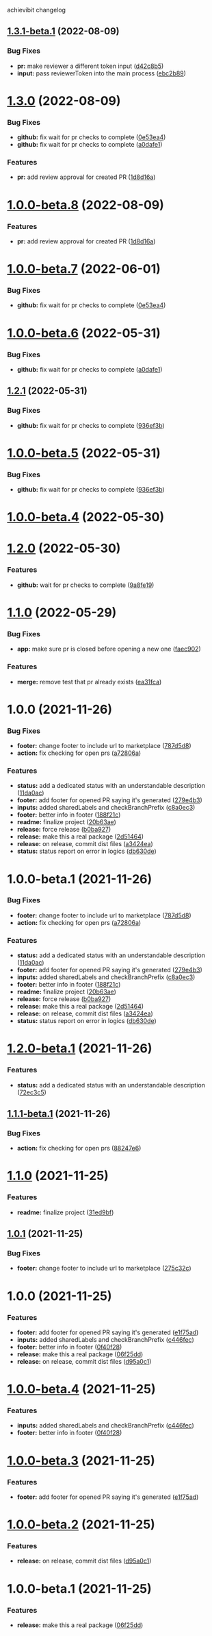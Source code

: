 achievibit changelog

## [1.3.1-beta.1](https://github.com/kibibit/gitflow-hotfix/compare/v1.3.0...v1.3.1-beta.1) (2022-08-09)


### Bug Fixes

* **pr:** make reviewer a different token input ([d42c8b5](https://github.com/kibibit/gitflow-hotfix/commit/d42c8b51e21bba52922d37f8d9b11f76c2ca61f8))
* **input:** pass reviewerToken into the main process ([ebc2b89](https://github.com/kibibit/gitflow-hotfix/commit/ebc2b8939df9a79d8c535efff7b3db9d8939d81c))

# [1.3.0](https://github.com/kibibit/gitflow-hotfix/compare/v1.2.1...v1.3.0) (2022-08-09)


### Bug Fixes

* **github:** fix wait for pr checks to complete ([0e53ea4](https://github.com/kibibit/gitflow-hotfix/commit/0e53ea4dffe96cfb0990e36f23d2a851ed22e3a8))
* **github:** fix wait for pr checks to complete ([a0dafe1](https://github.com/kibibit/gitflow-hotfix/commit/a0dafe13ebefe0f22029b99ed2501d89f3896b85))


### Features

* **pr:** add review approval for created PR ([1d8d16a](https://github.com/kibibit/gitflow-hotfix/commit/1d8d16aee7162f76bdab5f6412a260404d5e2136))

# [1.0.0-beta.8](https://github.com/kibibit/gitflow-hotfix/compare/v1.0.0-beta.7...v1.0.0-beta.8) (2022-08-09)


### Features

* **pr:** add review approval for created PR ([1d8d16a](https://github.com/kibibit/gitflow-hotfix/commit/1d8d16aee7162f76bdab5f6412a260404d5e2136))

# [1.0.0-beta.7](https://github.com/kibibit/gitflow-hotfix/compare/v1.0.0-beta.6...v1.0.0-beta.7) (2022-06-01)


### Bug Fixes

* **github:** fix wait for pr checks to complete ([0e53ea4](https://github.com/kibibit/gitflow-hotfix/commit/0e53ea4dffe96cfb0990e36f23d2a851ed22e3a8))

# [1.0.0-beta.6](https://github.com/kibibit/gitflow-hotfix/compare/v1.0.0-beta.5...v1.0.0-beta.6) (2022-05-31)


### Bug Fixes

* **github:** fix wait for pr checks to complete ([a0dafe1](https://github.com/kibibit/gitflow-hotfix/commit/a0dafe13ebefe0f22029b99ed2501d89f3896b85))

## [1.2.1](https://github.com/kibibit/gitflow-hotfix/compare/v1.2.0...v1.2.1) (2022-05-31)


### Bug Fixes

* **github:** fix wait for pr checks to complete ([936ef3b](https://github.com/kibibit/gitflow-hotfix/commit/936ef3bd395891295d9f8c5458912dae6abc9b77))

# [1.0.0-beta.5](https://github.com/kibibit/gitflow-hotfix/compare/v1.0.0-beta.4...v1.0.0-beta.5) (2022-05-31)


### Bug Fixes

* **github:** fix wait for pr checks to complete ([936ef3b](https://github.com/kibibit/gitflow-hotfix/commit/936ef3bd395891295d9f8c5458912dae6abc9b77))

# [1.0.0-beta.4](https://github.com/kibibit/gitflow-hotfix/compare/v1.0.0-beta.3...v1.0.0-beta.4) (2022-05-30)


# [1.2.0](https://github.com/kibibit/gitflow-hotfix/compare/v1.1.0...v1.2.0) (2022-05-30)


### Features

* **github:** wait for pr checks to complete ([9a8fe19](https://github.com/kibibit/gitflow-hotfix/commit/9a8fe1942eb1f7fcaf94166ed123128bd4631ac1))

# [1.1.0](https://github.com/kibibit/gitflow-hotfix/compare/v1.0.0...v1.1.0) (2022-05-29)


### Bug Fixes

* **app:** make sure pr is closed before opening a new one ([faec902](https://github.com/kibibit/gitflow-hotfix/commit/faec9026d7e67997fefa6a1f78f14e984b8f31a8))


### Features

* **merge:** remove test that pr already exists ([ea31fca](https://github.com/kibibit/gitflow-hotfix/commit/ea31fca074b92416d7c709d33d9b7650d6ed677a))

# 1.0.0 (2021-11-26)


### Bug Fixes

* **footer:** change footer to include url to marketplace ([787d5d8](https://github.com/kibibit/gitflow-hotfix/commit/787d5d8f42313d28efb20e472d1a56f4bbfdb9df))
* **action:** fix checking for open prs ([a72806a](https://github.com/kibibit/gitflow-hotfix/commit/a72806a48028a50670dce527ea48afe25708fd9d))


### Features

* **status:** add a dedicated status with an understandable description ([11da0ac](https://github.com/kibibit/gitflow-hotfix/commit/11da0acd4097bec61bc405ddb812010508352eea))
* **footer:** add footer for opened PR saying it's generated ([279e4b3](https://github.com/kibibit/gitflow-hotfix/commit/279e4b3567923755d5a4793584cb4129cecf5432))
* **inputs:** added sharedLabels and checkBranchPrefix ([c8a0ec3](https://github.com/kibibit/gitflow-hotfix/commit/c8a0ec3d59d9250377adeb7ce352046794205ace))
* **footer:** better info in footer ([188f21c](https://github.com/kibibit/gitflow-hotfix/commit/188f21c6718983f7e044437bdd9d46beb68afbca))
* **readme:** finalize project ([20b63ae](https://github.com/kibibit/gitflow-hotfix/commit/20b63ae3df4e6cdf36527621f75c1755c541bc2e))
* **release:** force release ([b0ba927](https://github.com/kibibit/gitflow-hotfix/commit/b0ba92727cdacbf68c46fccfed2a5fbb5af87e93))
* **release:** make this a real package ([2d51464](https://github.com/kibibit/gitflow-hotfix/commit/2d5146484bd98d2a1b43c6461a5d9b51d5a5cd10))
* **release:** on release, commit dist files ([a3424ea](https://github.com/kibibit/gitflow-hotfix/commit/a3424ea34b6a29ce0255cf60ef76cb6bfdc5d633))
* **status:** status report on error in logics ([db630de](https://github.com/kibibit/gitflow-hotfix/commit/db630deae9b23f3ae6741abf0d8ce6228c968770))

# 1.0.0-beta.1 (2021-11-26)


### Bug Fixes

* **footer:** change footer to include url to marketplace ([787d5d8](https://github.com/kibibit/gitflow-hotfix/commit/787d5d8f42313d28efb20e472d1a56f4bbfdb9df))
* **action:** fix checking for open prs ([a72806a](https://github.com/kibibit/gitflow-hotfix/commit/a72806a48028a50670dce527ea48afe25708fd9d))


### Features

* **status:** add a dedicated status with an understandable description ([11da0ac](https://github.com/kibibit/gitflow-hotfix/commit/11da0acd4097bec61bc405ddb812010508352eea))
* **footer:** add footer for opened PR saying it's generated ([279e4b3](https://github.com/kibibit/gitflow-hotfix/commit/279e4b3567923755d5a4793584cb4129cecf5432))
* **inputs:** added sharedLabels and checkBranchPrefix ([c8a0ec3](https://github.com/kibibit/gitflow-hotfix/commit/c8a0ec3d59d9250377adeb7ce352046794205ace))
* **footer:** better info in footer ([188f21c](https://github.com/kibibit/gitflow-hotfix/commit/188f21c6718983f7e044437bdd9d46beb68afbca))
* **readme:** finalize project ([20b63ae](https://github.com/kibibit/gitflow-hotfix/commit/20b63ae3df4e6cdf36527621f75c1755c541bc2e))
* **release:** force release ([b0ba927](https://github.com/kibibit/gitflow-hotfix/commit/b0ba92727cdacbf68c46fccfed2a5fbb5af87e93))
* **release:** make this a real package ([2d51464](https://github.com/kibibit/gitflow-hotfix/commit/2d5146484bd98d2a1b43c6461a5d9b51d5a5cd10))
* **release:** on release, commit dist files ([a3424ea](https://github.com/kibibit/gitflow-hotfix/commit/a3424ea34b6a29ce0255cf60ef76cb6bfdc5d633))
* **status:** status report on error in logics ([db630de](https://github.com/kibibit/gitflow-hotfix/commit/db630deae9b23f3ae6741abf0d8ce6228c968770))

# [1.2.0-beta.1](https://github.com/kibibit/gitflow-hotfix/compare/v1.1.1-beta.1...v1.2.0-beta.1) (2021-11-26)


### Features

* **status:** add a dedicated status with an understandable description ([72ec3c5](https://github.com/kibibit/gitflow-hotfix/commit/72ec3c55d8d8a8a4c0fb9ba7316d371dc72cb0df))

## [1.1.1-beta.1](https://github.com/kibibit/gitflow-hotfix/compare/v1.1.0...v1.1.1-beta.1) (2021-11-26)


### Bug Fixes

* **action:** fix checking for open prs ([88247e6](https://github.com/kibibit/gitflow-hotfix/commit/88247e695cda78dabec5968f0da6d41b712bc9ae))

# [1.1.0](https://github.com/kibibit/gitflow-hotfix/compare/v1.0.1...v1.1.0) (2021-11-25)


### Features

* **readme:** finalize project ([31ed9bf](https://github.com/kibibit/gitflow-hotfix/commit/31ed9bf5232e71c642288f4e6e8dc25b014f8524))

## [1.0.1](https://github.com/kibibit/gitflow-hotfix/compare/v1.0.0...v1.0.1) (2021-11-25)


### Bug Fixes

* **footer:** change footer to include url to marketplace ([275c32c](https://github.com/kibibit/gitflow-hotfix/commit/275c32c49195c0d2123431868d12b3c81abbf962))

# 1.0.0 (2021-11-25)


### Features

* **footer:** add footer for opened PR saying it's generated ([e1f75ad](https://github.com/kibibit/gitflow-hotfix/commit/e1f75ad82d283ad82254bfa0e8ae7804a1a82fb0))
* **inputs:** added sharedLabels and checkBranchPrefix ([c446fec](https://github.com/kibibit/gitflow-hotfix/commit/c446feca88f131d6afca8004ae32a48d596489eb))
* **footer:** better info in footer ([0f40f28](https://github.com/kibibit/gitflow-hotfix/commit/0f40f2868ab033903b3b74594f8a4e650bed57d9))
* **release:** make this a real package ([06f25dd](https://github.com/kibibit/gitflow-hotfix/commit/06f25dd1125dc8c4c1af7269cc6cc2089f20e57e))
* **release:** on release, commit dist files ([d95a0c1](https://github.com/kibibit/gitflow-hotfix/commit/d95a0c18d56f83ee32fab7f02c476ad3934eeb81))

# [1.0.0-beta.4](https://github.com/kibibit/gitflow-hotfix/compare/v1.0.0-beta.3...v1.0.0-beta.4) (2021-11-25)


### Features

* **inputs:** added sharedLabels and checkBranchPrefix ([c446fec](https://github.com/kibibit/gitflow-hotfix/commit/c446feca88f131d6afca8004ae32a48d596489eb))
* **footer:** better info in footer ([0f40f28](https://github.com/kibibit/gitflow-hotfix/commit/0f40f2868ab033903b3b74594f8a4e650bed57d9))

# [1.0.0-beta.3](https://github.com/kibibit/gitflow-hotfix/compare/v1.0.0-beta.2...v1.0.0-beta.3) (2021-11-25)


### Features

* **footer:** add footer for opened PR saying it's generated ([e1f75ad](https://github.com/kibibit/gitflow-hotfix/commit/e1f75ad82d283ad82254bfa0e8ae7804a1a82fb0))

# [1.0.0-beta.2](https://github.com/kibibit/gitflow-hotfix/compare/v1.0.0-beta.1...v1.0.0-beta.2) (2021-11-25)


### Features

* **release:** on release, commit dist files ([d95a0c1](https://github.com/kibibit/gitflow-hotfix/commit/d95a0c18d56f83ee32fab7f02c476ad3934eeb81))

# 1.0.0-beta.1 (2021-11-25)


### Features

* **release:** make this a real package ([06f25dd](https://github.com/kibibit/gitflow-hotfix/commit/06f25dd1125dc8c4c1af7269cc6cc2089f20e57e))
